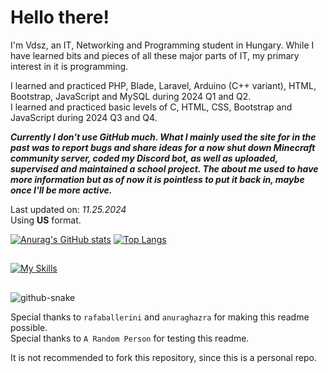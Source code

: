 # Hello there! 
 
I'm Vdsz, an IT, Networking and Programming student in Hungary. While I have learned bits and pieces of all these major parts of IT, my primary interest in it is programming.  
 
I learned and practiced PHP, Blade, Laravel, Arduino (C++ variant), HTML, Bootstrap, JavaScript and MySQL during 2024 Q1 and Q2.  
I learned and practiced basic levels of C, HTML, CSS, Bootstrap and JavaScript during 2024 Q3 and Q4.  
 
***Currently I don't use GitHub much. What I mainly used the site for in the past was to report bugs and share ideas for a now shut down Minecraft community server, coded my Discord bot, as well as uploaded, supervised and maintained a school project. The about me used to have more information but as of now it is pointless to put it back in, maybe once I'll be more active.***  
 
Last updated on: *11.25.2024*  
Using **US** format.  



  [![Anurag's GitHub stats](https://github-readme-stats.vercel.app/api?username=VdszHun&show_icons=true&count_private=true&theme=tokyonight)](https://github.com/anuraghazra/github-readme-stats)
  [![Top Langs](https://github-readme-stats.vercel.app/api/top-langs/?username=VdszHun&show_icons=true&count_private=true&theme=tokyonight&layout=compact)](https://github.com/anuraghazra/github-readme-stats)

##

[![My Skills](https://skillicons.dev/icons?i=php,laravel,github,c,cpp,cs,html,css,bootstrap,js,mysql,linux,arduino,vscode,visualstudio&theme=dark)](https://skillicons.dev)

##

<div> 
<picture>
<source media="(prefers-color-scheme: dark)" srcset="https://github.com/VdszHun/VdszHun/blob/output/github-contribution-grid-snake-dark.svg" />
<img alt="github-snake" src="github-snake.svg" />
</picture>
  
</div>
  
Special thanks to `rafaballerini` and `anuraghazra` for making this readme possible.  
Special thanks to `A Random Person` for testing this readme.  
  
It is not recommended to fork this repository, since this is a personal repo.  
